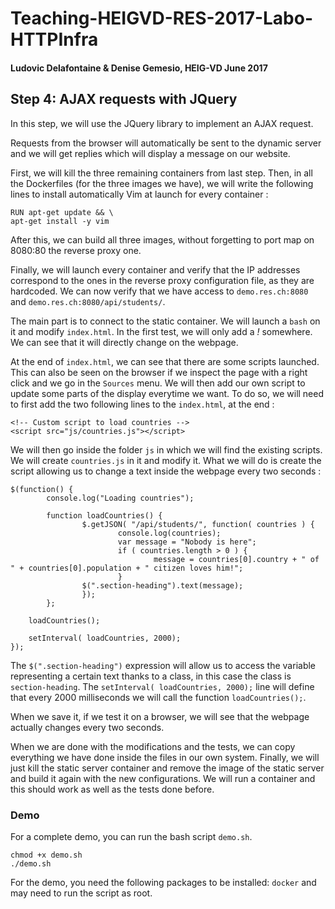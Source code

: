 # Teaching-HEIGVD-RES-2017-Labo-HTTPInfra
#### Ludovic Delafontaine & Denise Gemesio, HEIG-VD June 2017

## Step 4: AJAX requests with JQuery
In this step, we will use the JQuery library to implement an AJAX request.

Requests from the browser will automatically be sent to the dynamic server and we will get replies which will display a message on our website.

First, we will kill the three remaining containers from last step. Then, in all the Dockerfiles (for the three images we have), we will write the following lines to install automatically Vim at launch for every container :

```
RUN apt-get update && \
apt-get install -y vim
```

After this, we can build all three images, without forgetting to port map on 8080:80 the reverse proxy one.

Finally, we will launch every container and verify that the IP addresses correspond to the ones in the reverse proxy configuration file, as they are hardcoded. We can now verify that we have access to `demo.res.ch:8080` and `demo.res.ch:8080/api/students/`.

The main part is to connect to the static container. We will launch a `bash` on it and modify `index.html`. In the first test, we will only add a *!* somewhere. We can see that it will directly change on the webpage.

At the end of `index.html`, we can see that there are some scripts launched. This can also be seen on the browser if we inspect the page with a right click and we go in the `Sources` menu. We will then add our own script to update some parts of the display everytime we want. To do so, we will need to first add the two following lines to the `index.html`, at the end :

```
<!-- Custom script to load countries -->
<script src="js/countries.js"></script>
```

We will then go inside the folder `js` in which we will find the existing scripts. We will create `countries.js` in it and modify it. What we will do is create the script allowing us to change a text inside the webpage every two seconds :

```
$(function() {
        console.log("Loading countries");

        function loadCountries() {
                $.getJSON( "/api/students/", function( countries ) {
                        console.log(countries);
                        var message = "Nobody is here";
                        if ( countries.length > 0 ) {
                                message = countries[0].country + " of " + countries[0].population + " citizen loves him!";
                        }
                $(".section-heading").text(message);
                });
        };

	loadCountries();

    setInterval( loadCountries, 2000);
});
```

The `$(".section-heading")` expression will allow us to access the variable representing a certain text thanks to a class, in this case the class is `section-heading`.
The `setInterval( loadCountries, 2000);` line will define that every 2000 milliseconds we will call the function `loadCountries();`.

When we save it, if we test it on a browser, we will see that the webpage actually changes every two seconds.

When we are done with the modifications and the tests, we can copy everything we have done inside the files in our own system. Finally, we will just kill the static server container and remove the image of the static server and build it again with the new configurations. We will run a container and this should work as well as the tests done before.

### Demo
For a complete demo, you can run the bash script `demo.sh`.

```
chmod +x demo.sh
./demo.sh
```

For the demo, you need the following packages to be installed: `docker` and may need to run the script as root.
